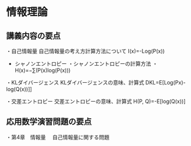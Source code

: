 ﻿# 情報理論
## 講義内容の要点
・自己情報量
 自己情報量の考え方計算方法について
 I(x)=-Log(P(x))

- シャノンエントロピー
 ・シャノンエントロピーの計算方法
 ・H(x)=−∑(P(x)log(P(x)))

・KLダイバージェンス
 KLダイバージェンスの意味、計算式
 DKL=E[Log(Px)-log(Q(x))]]

・交差エントロピー
 交差エントロピーの意味、計算式
 H(P, Q)=-E[log(Q(x))]

## 応用数学演習問題の要点
・第4章　情報量
　自己情報量に関する問題


